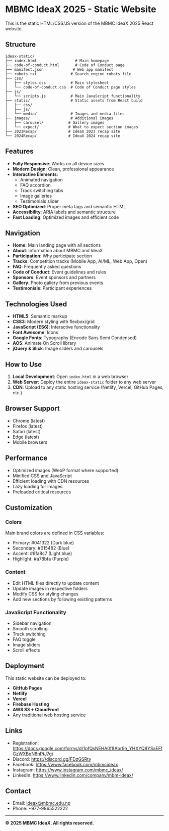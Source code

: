 # MBMC IdeaX 2025 - Static Website

This is the static HTML/CSS/JS version of the MBMC IdeaX 2025 React website.

## Structure

```
ideax-static/
├── index.html                 # Main homepage
├── code-of-conduct.html       # Code of Conduct page
├── manifest.json             # Web app manifest
├── robots.txt               # Search engine robots file
├── css/
│   ├── styles.css           # Main stylesheet
│   └── code-of-conduct.css  # Code of Conduct page styles
├── js/
│   └── scripts.js           # Main JavaScript functionality
├── static/                  # Static assets from React build
│   ├── css/
│   ├── js/
│   └── media/               # Images and media files
├── images/                  # Additional images
│   ├── carousel/           # Gallery images
│   └── expect/             # What to expect section images
├── 2023Recap/              # IdeaX 2023 recap site
└── 2024Recap/              # IdeaX 2024 recap site
```

## Features

- **Fully Responsive**: Works on all device sizes
- **Modern Design**: Clean, professional appearance
- **Interactive Elements**: 
  - Animated navigation
  - FAQ accordion
  - Track switching tabs
  - Image galleries
  - Testimonials slider
- **SEO Optimized**: Proper meta tags and semantic HTML
- **Accessibility**: ARIA labels and semantic structure
- **Fast Loading**: Optimized images and efficient code

## Navigation

- **Home**: Main landing page with all sections
- **About**: Information about MBMC and IdeaX
- **Participation**: Why participate section
- **Tracks**: Competition tracks (Mobile App, AI/ML, Web App, Open)
- **FAQ**: Frequently asked questions
- **Code of Conduct**: Event guidelines and rules
- **Sponsors**: Event sponsors and partners
- **Gallery**: Photo gallery from previous events
- **Testimonials**: Participant experiences

## Technologies Used

- **HTML5**: Semantic markup
- **CSS3**: Modern styling with flexbox/grid
- **JavaScript (ES6)**: Interactive functionality
- **Font Awesome**: Icons
- **Google Fonts**: Typography (Encode Sans Semi Condensed)
- **AOS**: Animate On Scroll library
- **jQuery & Slick**: Image sliders and carousels

## How to Use

1. **Local Development**: Open `index.html` in a web browser
2. **Web Server**: Deploy the entire `ideax-static` folder to any web server
3. **CDN**: Upload to any static hosting service (Netlify, Vercel, GitHub Pages, etc.)

## Browser Support

- Chrome (latest)
- Firefox (latest)
- Safari (latest)
- Edge (latest)
- Mobile browsers

## Performance

- Optimized images (WebP format where supported)
- Minified CSS and JavaScript
- Efficient loading with CDN resources
- Lazy loading for images
- Preloaded critical resources

## Customization

### Colors
Main brand colors are defined in CSS variables:
- Primary: #041322 (Dark blue)
- Secondary: #015482 (Blue)
- Accent: #6fa8c7 (Light blue)
- Highlight: #a78bfa (Purple)

### Content
- Edit HTML files directly to update content
- Update images in respective folders
- Modify CSS for styling changes
- Add new sections by following existing patterns

### JavaScript Functionality
- Sidebar navigation
- Smooth scrolling
- Track switching
- FAQ toggle
- Image sliders
- Scroll effects

## Deployment

This static website can be deployed to:
- **GitHub Pages**
- **Netlify** 
- **Vercel**
- **Firebase Hosting**
- **AWS S3 + CloudFront**
- Any traditional web hosting service

## Links

- Registration: https://docs.google.com/forms/d/1pfQsNEHA0f8Abr9h_YHXYQ8YSaEFfGzWXBqN8hPtJ7g/
- Discord: https://discord.gg/FDzGSRty
- Facebook: https://www.facebook.com/mbmcideax
- Instagram: https://www.instagram.com/mbmc_ideax/
- LinkedIn: https://www.linkedin.com/company/mbm-ideax/

## Contact

- Email: ideax@mbmc.edu.np
- Phone: +977-9865522222

---

**© 2025 MBMC IdeaX. All rights reserved.**
